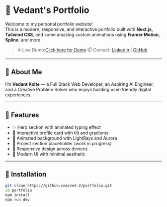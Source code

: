 # 🚀 Vedant's Portfolio

Welcome to my personal portfolio website!  
This is a modern, responsive, and interactive portfolio built with **Next.js**, **Tailwind CSS**, and some amazing custom animations using **Framer Motion**, **Spline**, and more.

> 🌐 Live Demo:[Click here for Demo](https://portfolio-two-chi-53.vercel.app/)
> 📫 Contact: [LinkedIn](https://www.linkedin.com/in/vedant-kolte/) | [GitHub](https://github.com/ved-2)

---

## 🧠 About Me

I’m **Vedant Kolte** — a Full Stack Web Developer, an Aspiring AI Engineer, and a Creative Problem Solver who enjoys building user-friendly digital experiences.

---


## 📂 Features

- ✨ Hero section with animated typing effect  
- 📸 Interactive profile card with tilt and gradients  
- 🌌 Animated background with LightRays and Aurora  
- 📁 Project section placeholder (work in progress)  
- 📱 Responsive design across devices  
- 🎨 Modern UI with minimal aesthetic

---

## 🔧 Installation

```bash
git clone https://github.com/ved-2/portfolio.git
cd portfolio
npm install
npm run dev

